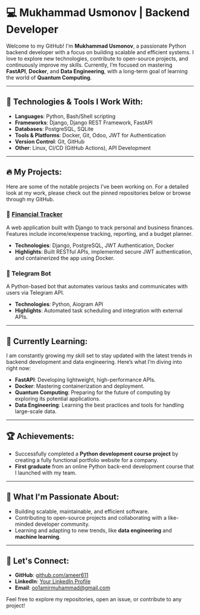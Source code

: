 # 💻 Mukhammad Usmonov | Backend Developer

Welcome to my GitHub! I'm **Mukhammad Usmonov**, a passionate Python backend developer with a focus on building scalable and efficient systems. I love to explore new technologies, contribute to open-source projects, and continuously improve my skills. Currently, I’m focused on mastering **FastAPI**, **Docker**, and **Data Engineering**, with a long-term goal of learning the world of **Quantum Computing**.

---

## 🚀 Technologies & Tools I Work With:

- **Languages**: Python, Bash/Shell scripting
- **Frameworks**: Django, Django REST Framework, FastAPI
- **Databases**: PostgreSQL, SQLite
- **Tools & Platforms**: Docker, Git, Odoo, JWT for Authentication
- **Version Control**: Git, GitHub
- **Other**: Linux, CI/CD (GitHub Actions), API Development

---

## 🔥 My Projects:

Here are some of the notable projects I’ve been working on. For a detailed look at my work, please check out the pinned repositories below or browse through my GitHub.

### 📝 [Financial Tracker](https://github.com/ameer611/financial-tracker)
A web application built with Django to track personal and business finances. Features include income/expense tracking, reporting, and a budget planner.

- **Technologies**: Django, PostgreSQL, JWT Authentication, Docker
- **Highlights**: Built RESTful APIs, implemented secure JWT authentication, and containerized the app using Docker.

### 🤖 Telegram Bot
A Python-based bot that automates various tasks and communicates with users via Telegram API.

- **Technologies**: Python, Aiogram API
- **Highlights**: Automated task scheduling and integration with external APIs.

---

## 🌱 Currently Learning:

I am constantly growing my skill set to stay updated with the latest trends in backend development and data engineering. Here’s what I’m diving into right now:

- **FastAPI**: Developing lightweight, high-performance APIs.
- **Docker**: Mastering containerization and deployment.
- **Quantum Computing**: Preparing for the future of computing by exploring its potential applications.
- **Data Engineering**: Learning the best practices and tools for handling large-scale data.

---

## 🏆 Achievements:

- Successfully completed a **Python development course project** by creating a fully functional portfolio website for a company.
- **First graduate** from an online Python back-end development course that I launched with my team.

---

## 🧠 What I'm Passionate About:

- Building scalable, maintainable, and efficient software.
- Contributing to open-source projects and collaborating with a like-minded developer community.
- Learning and adapting to new trends, like **data engineering** and **machine learning**.

---

## 🤝 Let's Connect:

- **GitHub**: [github.com/ameer611](https://github.com/ameer611)
- **LinkedIn**: [Your LinkedIn Profile](https://www.linkedin.com/in/muhammad-usmonov-oo1/)
- **Email**: oo1amirmuhammad@gmail.com

Feel free to explore my repositories, open an issue, or contribute to any project!
